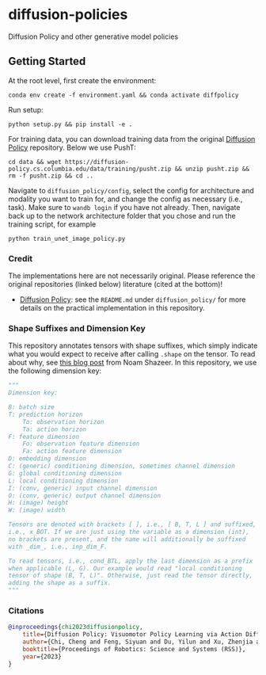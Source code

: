 # diffusion-policies
Diffusion Policy and other generative model policies
## Getting Started
At the root level, first create the environment:
```console
conda env create -f environment.yaml && conda activate diffpolicy
```
Run setup:
```console
python setup.py && pip install -e .
```
For training data, you can download training data from the original
[Diffusion Policy](https://github.com/real-stanford/diffusion_policy)
repository. Below we use PushT:
```console
cd data && wget https://diffusion-policy.cs.columbia.edu/data/training/pusht.zip && unzip pusht.zip && rm -f pusht.zip && cd ..
```
Navigate to `diffusion_policy/config`, select the config for
architecture and modality you want to train for, and change
the config as necessary (i.e., task). Make sure to `wandb login` if
you have not already. Then, navigate back up to the
network architecture folder that you chose and run the
training script, for example
```console
python train_unet_image_policy.py
```

### Credit
The implementations here are not necessarily original. Please reference the original repositories (linked below) literature (cited at the bottom)!
- [Diffusion Policy](https://github.com/real-stanford/diffusion_policy): see the `README.md` under `diffusion_policy/` for more details on the practical implementation in this repository.

### Shape Suffixes and Dimension  Key
This repository annotates tensors with shape suffixes, which simply indicate what you would expect to receive after calling `.shape` on the tensor. To read about why, see [this blog post](https://medium.com/@NoamShazeer/shape-suffixes-good-coding-style-f836e72e24fd) from Noam Shazeer. In this repository, we use the following dimension key:
```python
"""
Dimension key:

B: batch size
T: prediction horizon
    To: observation horizon
    Ta: action horizon
F: feature dimension
    Fo: observation feature dimension
    Fa: action feature dimension
D: embedding dimension
C: (generic) conditioning dimension, sometimes channel dimension
G: global conditioning dimension
L: local conditioning dimension
I: (conv, generic) input channel dimension
O: (conv, generic) output channel dimension
H: (image) height
W: (image) width

Tensors are denoted with brackets [ ], i.e., [ B, T, L ] and suffixed,
i.e., x_BOT. If we are just using the variable as a dimension (int),
no brackets are present, and the name will additionally be suffixed
with _dim_, i.e., inp_dim_F.

To read tensors, i.e., cond_BTL, apply the last dimension as a prefix
when applicable (L, G). Our example would read "local conditioning
tensor of shape (B, T, L)". Otherwise, just read the tensor directly,
adding the shape as a suffix.
"""
```

### Citations
```bibtex
@inproceedings{chi2023diffusionpolicy,
	title={Diffusion Policy: Visuomotor Policy Learning via Action Diffusion},
	author={Chi, Cheng and Feng, Siyuan and Du, Yilun and Xu, Zhenjia and Cousineau, Eric and Burchfiel, Benjamin and Song, Shuran},
	booktitle={Proceedings of Robotics: Science and Systems (RSS)},
	year={2023}
}
```
